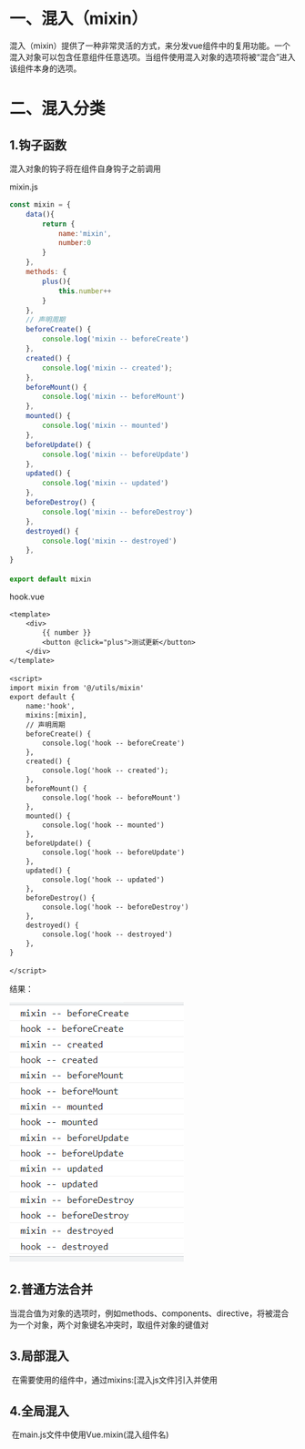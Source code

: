 # 一、混入（mixin）

​		混入（mixin）提供了一种非常灵活的方式，来分发vue组件中的复用功能。一个混入对象可以包含任意组件任意选项。当组件使用混入对象的选项将被“混合”进入该组件本身的选项。

# 二、混入分类

## 1.钩子函数

混入对象的钩子将在组件自身钩子之前调用

mixin.js

```js
const mixin = {
    data(){
        return {
            name:'mixin',
            number:0
        }
    },
    methods: {
        plus(){
            this.number++
        }
    },
    // 声明周期
    beforeCreate() {
        console.log('mixin -- beforeCreate')
    },
    created() {
        console.log('mixin -- created');
    },
    beforeMount() {
        console.log('mixin -- beforeMount')
    },
    mounted() {
        console.log('mixin -- mounted')
    },
    beforeUpdate() {
        console.log('mixin -- beforeUpdate')
    },
    updated() {
        console.log('mixin -- updated')
    },
    beforeDestroy() {
        console.log('mixin -- beforeDestroy')
    },
    destroyed() {
        console.log('mixin -- destroyed')
    },
}

export default mixin
```

hook.vue

```vue
<template>
    <div>
        {{ number }}
        <button @click="plus">测试更新</button>
    </div>
</template>

<script>
import mixin from '@/utils/mixin'
export default {
    name:'hook',
    mixins:[mixin],
    // 声明周期
    beforeCreate() {
        console.log('hook -- beforeCreate')
    },
    created() {
        console.log('hook -- created');
    },
    beforeMount() {
        console.log('hook -- beforeMount')
    },
    mounted() {
        console.log('hook -- mounted')
    },
    beforeUpdate() {
        console.log('hook -- beforeUpdate')
    },
    updated() {
        console.log('hook -- updated')
    },
    beforeDestroy() {
        console.log('hook -- beforeDestroy')
    },
    destroyed() {
        console.log('hook -- destroyed')
    },
}

</script>
```

结果：

![image-20230311173814772](截图\混入钩子函数)

## 2.普通方法合并

​		当混合值为对象的选项时，例如methods、components、directive，将被混合为一个对象，两个对象键名冲突时，取组件对象的键值对

## 3.局部混入

​		在需要使用的组件中，通过mixins:[混入js文件]引入并使用

## 4.全局混入

​		在main.js文件中使用Vue.mixin(混入组件名)